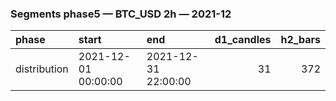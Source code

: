 ### Segments phase5 — BTC_USD 2h — 2021-12

| phase        | start               | end                 |   d1_candles |   h2_bars |
|:-------------|:--------------------|:--------------------|-------------:|----------:|
| distribution | 2021-12-01 00:00:00 | 2021-12-31 22:00:00 |           31 |       372 |